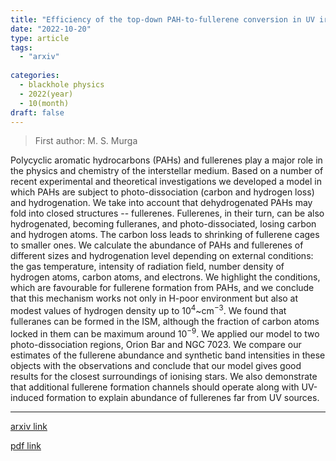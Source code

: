 ```yaml
---
title: "Efficiency of the top-down PAH-to-fullerene conversion in UV irradiated environments"
date: "2022-10-20"
type: article
tags:
  - "arxiv"
  
categories:
  - blackhole physics
  - 2022(year)
  - 10(month)
draft: false
---
```

> First author: M. S. Murga

 Polycyclic aromatic hydrocarbons (PAHs) and fullerenes play a major role in
the physics and chemistry of the interstellar medium. Based on a number of
recent experimental and theoretical investigations we developed a model in
which PAHs are subject to photo-dissociation (carbon and hydrogen loss) and
hydrogenation. We take into account that dehydrogenated PAHs may fold into
closed structures -- fullerenes. Fullerenes, in their turn, can be also
hydrogenated, becoming fulleranes, and photo-dissociated, losing carbon and
hydrogen atoms. The carbon loss leads to shrinking of fullerene cages to
smaller ones. We calculate the abundance of PAHs and fullerenes of different
sizes and hydrogenation level depending on external conditions: the gas
temperature, intensity of radiation field, number density of hydrogen atoms,
carbon atoms, and electrons. We highlight the conditions, which are favourable
for fullerene formation from PAHs, and we conclude that this mechanism works
not only in H-poor environment but also at modest values of hydrogen density up
to 10$^{4}$~cm$^{-3}$. We found that fulleranes can be formed in the ISM,
although the fraction of carbon atoms locked in them can be maximum around
10$^{-9}$. We applied our model to two photo-dissociation regions, Orion Bar
and NGC 7023. We compare our estimates of the fullerene abundance and synthetic
band intensities in these objects with the observations and conclude that our
model gives good results for the closest surroundings of ionising stars. We
also demonstrate that additional fullerene formation channels should operate
along with UV-induced formation to explain abundance of fullerenes far from UV
sources.

---
[arxiv link](http://arxiv.org/abs/2210.11156v1)

[pdf link](http://arxiv.org/pdf/2210.11156v1)